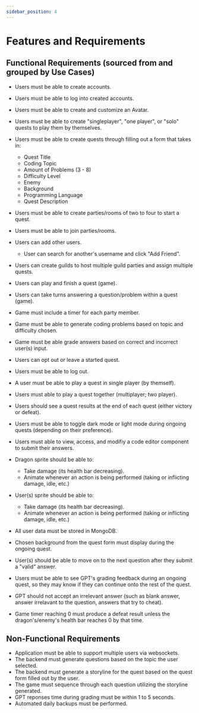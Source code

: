 ```yaml
---
sidebar_position: 4
---
```


# Features and Requirements

## Functional Requirements (sourced from and grouped by Use Cases)

[//]: # (Use case 1 functional requirements, Create Account)

* Users must be able to create accounts.

[//]: # (Use case 2 functional requirements, Log In)

* Users must be able to log into created accounts.

[//]: # (Use case 3 functional requirements, Avatar)

* Users must be able to create and customize an Avatar.

[//]: # (Use case 4 functional requirements)
* Users must be able to create "singleplayer", "one player", or "solo" quests to play them by themselves.
* Users must be able to create quests through filling out a form that takes in:
  * Quest Title
  * Coding Topic
  * Amount of Problems (3 - 8)
  * Difficulty Level
  * Enemy 
  * Background
  * Programming Language
  * Quest Description

* Users must be able to create parties/rooms of two to four to start a quest.
* Users must be able to join parties/rooms.
* Users can add other users.
  * User can search for another's username and click "Add Friend".
* Users can create guilds to host multiple guild parties and assign multiple quests.
* Users can play and finish a quest (game).
* Users can take turns answering a question/problem within a quest (game).
* Game must include a timer for each party member.
* Game must be able to generate coding problems based on topic and difficulty chosen.
* Game must be able grade answers based on correct and incorrect user(s) input.
* Users can opt out or leave a started quest.
* Users must be able to log out.
* A user must be able to play a quest in single player (by themself).
* Users must able to play a quest together (multiplayer; two player).
* Users should see a quest results at the end of each quest (either victory or defeat).
* Users must be able to toggle dark mode or light mode during ongoing quests (depending on their preference).
* Users must able to view, access, and modifiy a code editor component to submit their answers.
* Dragon sprite should be able to:
  * Take damage (its health bar decreasing).
  * Animate whenever an action is being performed (taking or inflicting damage, idle, etc.)
* User(s) sprite should be able to:
  * Take damage (its health bar decreasing).
  * Animate whenever an action is being performed (taking or inflicting damage, idle, etc.)
* All user data must be stored in MongoDB.
* Chosen background from the quest form must display during the ongoing quest.
* User(s) should be able to move on to the next question after they submit a "valid" answer.
* Users must be able to see GPT's grading feedback during an ongoing quest, so they may know if they can continue onto the rest of the quest.
* GPT should not accept an irrelevant answer (such as blank answer, answer irrelavant to the question, answers that try to cheat).
* Game timer reaching 0 must produce a defeat result unless the dragon's/enemy's health bar reaches 0 by that time.
 

## Non-Functional Requirements
* Application must be able to support multiple users via websockets.
* The backend must generate questions based on the topic the user selected.
* The backend must generate a storyline for the quest based on the quest form filled out by the user.
* The game must sequence through each question utilizing the storyline generated.
* GPT reponses time during grading must be within 1 to 5 seconds.
* Automated daily backups must be performed.

